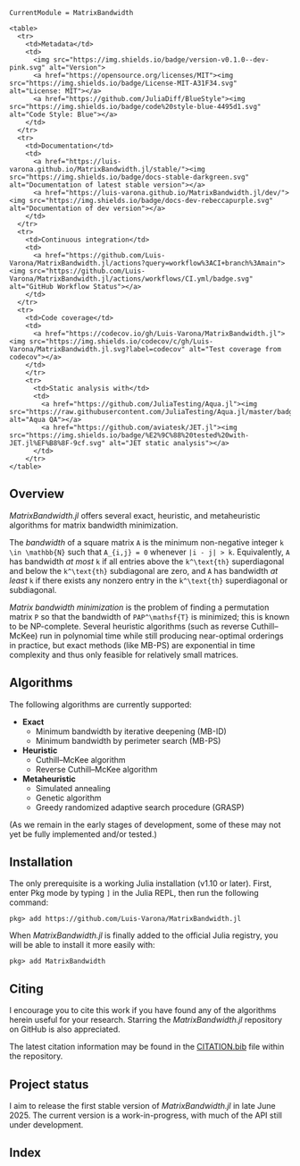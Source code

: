 ```@meta
CurrentModule = MatrixBandwidth
```

```@raw html
<table>
  <tr>
    <td>Metadata</td>
    <td>
      <img src="https://img.shields.io/badge/version-v0.1.0--dev-pink.svg" alt="Version">
      <a href="https://opensource.org/licenses/MIT"><img src="https://img.shields.io/badge/License-MIT-A31F34.svg" alt="License: MIT"></a>
      <a href="https://github.com/JuliaDiff/BlueStyle"><img src="https://img.shields.io/badge/code%20style-blue-4495d1.svg" alt="Code Style: Blue"></a>
    </td>
  </tr>
  <tr>
    <td>Documentation</td>
    <td>
      <a href="https://luis-varona.github.io/MatrixBandwidth.jl/stable/"><img src="https://img.shields.io/badge/docs-stable-darkgreen.svg" alt="Documentation of latest stable version"></a>
      <a href="https://luis-varona.github.io/MatrixBandwidth.jl/dev/"><img src="https://img.shields.io/badge/docs-dev-rebeccapurple.svg" alt="Documentation of dev version"></a>
    </td>
  </tr>
  <tr>
    <td>Continuous integration</td>
    <td>
      <a href="https://github.com/Luis-Varona/MatrixBandwidth.jl/actions?query=workflow%3ACI+branch%3Amain"><img src="https://github.com/Luis-Varona/MatrixBandwidth.jl/actions/workflows/CI.yml/badge.svg" alt="GitHub Workflow Status"></a>
    </td>
  </tr>
  <tr>
    <td>Code coverage</td>
    <td>
      <a href="https://codecov.io/gh/Luis-Varona/MatrixBandwidth.jl"><img src="https://img.shields.io/codecov/c/gh/Luis-Varona/MatrixBandwidth.jl.svg?label=codecov" alt="Test coverage from codecov"></a>
    </td>
    </tr>
    <tr>
      <td>Static analysis with</td>
      <td>
        <a href="https://github.com/JuliaTesting/Aqua.jl"><img src="https://raw.githubusercontent.com/JuliaTesting/Aqua.jl/master/badge.svg" alt="Aqua QA"></a>
        <a href="https://github.com/aviatesk/JET.jl"><img src="https://img.shields.io/badge/%E2%9C%88%20tested%20with-JET.jl%EF%B8%8F-9cf.svg" alt="JET static analysis"></a>
      </td>
    </tr>
</table>
```

## Overview

*MatrixBandwidth.jl* offers several exact, heuristic, and metaheuristic algorithms for matrix bandwidth minimization.

The *bandwidth* of a square matrix ``A`` is the minimum non-negative integer ``k \in \mathbb{N}`` such that ``A_{i,j} = 0`` whenever ``|i - j| > k``. Equivalently, ``A`` has bandwidth *at most* ``k`` if all entries above the ``k^\text{th}`` superdiagonal and below the ``k^\text{th}`` subdiagonal are zero, and ``A`` has bandwidth *at least* ``k`` if there exists any nonzero entry in the ``k^\text{th}`` superdiagonal or subdiagonal.

*Matrix bandwidth minimization* is the problem of finding a permutation matrix ``P`` so that the bandwidth of ``PAP^\mathsf{T}`` is minimized; this is known to be NP-complete. Several heuristic algorithms (such as reverse Cuthill–McKee) run in polynomial time while still producing near-optimal orderings in practice, but exact methods (like MB-PS) are exponential in time complexity and thus only feasible for relatively small matrices.

## Algorithms

The following algorithms are currently supported:

- **Exact**
  - Minimum bandwidth by iterative deepening (MB-ID)
  - Minimum bandwidth by perimeter search (MB-PS)
- **Heuristic**
  - Cuthill–McKee algorithm
  - Reverse Cuthill–McKee algorithm
- **Metaheuristic**
  - Simulated annealing
  - Genetic algorithm
  - Greedy randomized adaptive search procedure (GRASP)

(As we remain in the early stages of development, some of these may not yet be fully implemented and/or tested.)

## Installation

The only prerequisite is a working Julia installation (v1.10 or later). First, enter Pkg mode by typing `]` in the Julia REPL, then run the following command:

```julia-repl
pkg> add https://github.com/Luis-Varona/MatrixBandwidth.jl
```

When *MatrixBandwidth.jl* is finally added to the official Julia registry, you will be able to install it more easily with:

```julia-repl
pkg> add MatrixBandwidth
```

## Citing

I encourage you to cite this work if you have found any of the algorithms herein useful for your research. Starring the *MatrixBandwidth.jl* repository on GitHub is also appreciated.

The latest citation information may be found in the [CITATION.bib](https://raw.githubusercontent.com/Luis-Varona/MatrixBandwidth.jl/main/CITATION.bib) file within the repository.

## Project status

I aim to release the first stable version of *MatrixBandwidth.jl* in late June 2025. The current version is a work-in-progress, with much of the API still under development.

## Index

```@index
```
